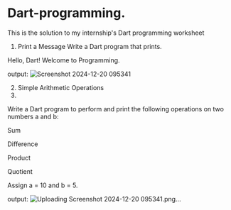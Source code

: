 # Dart-programming.
This is the solution to my internship's Dart programming worksheet

1. Print a Message
Write a Dart program that prints.

Hello, Dart! Welcome to Programming.

output:
![Screenshot 2024-12-20 095341](https://github.com/user-attachments/assets/645dc27d-7a53-44b4-9505-a8c41cbebc89)

2. Simple Arithmetic Operations
3. 
Write a Dart program to perform and print the following operations on two numbers a and b:

Sum

Difference

Product

Quotient

Assign a = 10 and b = 5.

output:
![Uploading Screenshot 2024-12-20 095341.png…]()


